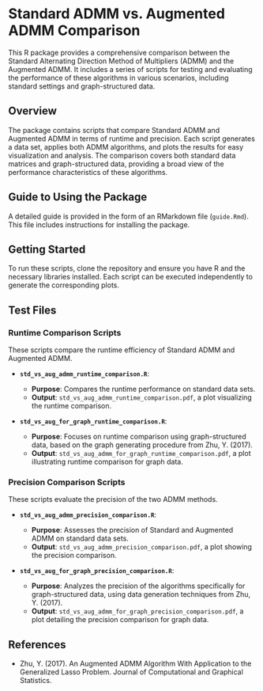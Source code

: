 # Standard ADMM vs. Augmented ADMM Comparison

This R package provides a comprehensive comparison between the Standard Alternating Direction Method of Multipliers (ADMM) and the Augmented ADMM. It includes a series of scripts for testing and evaluating the performance of these algorithms in various scenarios, including standard settings and graph-structured data.

## Overview

The package contains scripts that compare Standard ADMM and Augmented ADMM in terms of runtime and precision. Each script generates a data set, applies both ADMM algorithms, and plots the results for easy visualization and analysis. The comparison covers both standard data matrices and graph-structured data, providing a broad view of the performance characteristics of these algorithms.

## Guide to Using the Package

A detailed guide is provided in the form of an RMarkdown file (`guide.Rmd`). This file includes instructions for installing the package.

## Getting Started

To run these scripts, clone the repository and ensure you have R and the necessary libraries installed. Each script can be executed independently to generate the corresponding plots.

## Test Files

### Runtime Comparison Scripts

These scripts compare the runtime efficiency of Standard ADMM and Augmented ADMM. 

- **`std_vs_aug_admm_runtime_comparison.R`**: 
  - **Purpose**: Compares the runtime performance on standard data sets.
  - **Output**: `std_vs_aug_admm_runtime_comparison.pdf`, a plot visualizing the runtime comparison.

- **`std_vs_aug_for_graph_runtime_comparison.R`**: 
  - **Purpose**: Focuses on runtime comparison using graph-structured data, based on the graph generating procedure from Zhu, Y. (2017).
  - **Output**: `std_vs_aug_admm_for_graph_runtime_comparison.pdf`, a plot illustrating runtime comparison for graph data.

### Precision Comparison Scripts

These scripts evaluate the precision of the two ADMM methods.

- **`std_vs_aug_admm_precision_comparison.R`**: 
  - **Purpose**: Assesses the precision of Standard and Augmented ADMM on standard data sets.
  - **Output**: `std_vs_aug_admm_precision_comparison.pdf`, a plot showing the precision comparison.

- **`std_vs_aug_for_graph_precision_comparison.R`**: 
  - **Purpose**: Analyzes the precision of the algorithms specifically for graph-structured data, using data generation techniques from Zhu, Y. (2017).
  - **Output**: `std_vs_aug_admm_for_graph_precision_comparison.pdf`, a plot detailing the precision comparison for graph data.



## References

- Zhu, Y. (2017). An Augmented ADMM Algorithm With Application to the Generalized Lasso Problem. Journal of Computational and Graphical Statistics.
